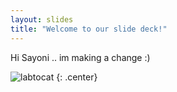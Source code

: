 ```yaml
---
layout: slides
title: "Welcome to our slide deck!"
---
```


Hi Sayoni .. im making a change :)

![labtocat](https://octodex.github.com/images/labtocat.png)
{: .center}
